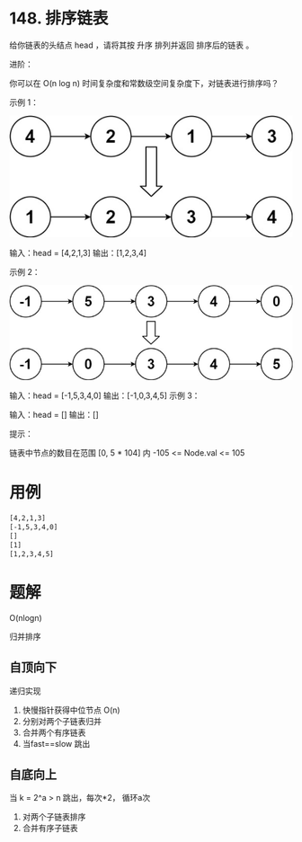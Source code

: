 # 148. 排序链表
给你链表的头结点 head ，请将其按 升序 排列并返回 排序后的链表 。

进阶：

你可以在 O(n log n) 时间复杂度和常数级空间复杂度下，对链表进行排序吗？
 

示例 1：

![](./q148_1.jpg)

输入：head = [4,2,1,3]
输出：[1,2,3,4]

示例 2：

![](./q148_2.jpg)

输入：head = [-1,5,3,4,0]
输出：[-1,0,3,4,5]
示例 3：

输入：head = []
输出：[]
 

提示：

链表中节点的数目在范围 [0, 5 * 104] 内
-105 <= Node.val <= 105

# 用例
```
[4,2,1,3]
[-1,5,3,4,0]
[]
[1]
[1,2,3,4,5]
```

# 题解

O(nlogn) 

归并排序

## 自顶向下

递归实现

1. 快慢指针获得中位节点 O(n)
2. 分别对两个子链表归并 
3. 合并两个有序链表
4. 当fast==slow 跳出

## 自底向上

当 k = 2^a > n 跳出，每次*2， 循环a次

1. 对两个子链表排序
2. 合并有序子链表


